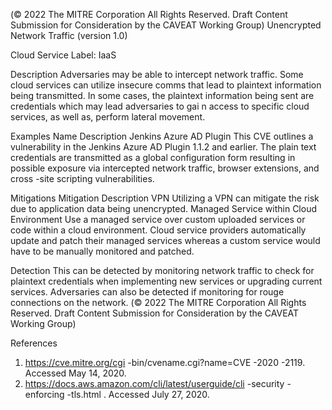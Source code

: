  
(© 2022 The MITRE Corporation All Rights Reserved. Draft Content 
Submission for Consideration by the CAVEAT Working Group) 
 Unencrypted Network Traffic (version 1.0) 
 
Cloud Service Label: IaaS 
 
Description 
Adversaries may be able to intercept network traffic. Some cloud services can utilize 
insecure comms that lead to plaintext information being transmitted. In some cases, the 
plaintext information being sent are credentials which may lead adversaries to gai n 
access to specific cloud services, as well as, perform lateral movement. 
 
Examples 
Name Description 
Jenkins Azure AD Plugin This CVE outlines a vulnerability in the Jenkins Azure 
AD Plugin 1.1.2 and earlier. The plain text credentials 
are transmitted as a global configuration form 
resulting in possible exposure via intercepted network 
traffic, browser extensions, and cross -site scripting 
vulnerabilities. 
 
Mitigations 
Mitigation Description 
VPN Utilizing a VPN can mitigate the risk due to application 
data being unencrypted. 
Managed Service within Cloud Environment Use a managed service over custom uploaded services 
or code within a cloud environment. Cloud service 
providers automatically update and patch their 
managed services whereas a custom service would 
have to be manually monitored and patched. 
 
Detection 
This can be detected by monitoring network traffic to check for plaintext credentials 
when implementing new services or upgrading current services. Adversaries can also 
be detected if monitoring for rouge connections on the network. 
(© 2022 The MITRE Corporation All Rights Reserved. Draft Content 
Submission for Consideration by the CAVEAT Working Group) 
 
References 
1. https://cve.mitre.org/cgi -bin/cvename.cgi?name=CVE -2020 -2119. Accessed May 
14, 2020. 
2. https://docs.aws.amazon.com/cli/latest/userguide/cli -security -enforcing -tls.html . 
Accessed July 27, 2020. 